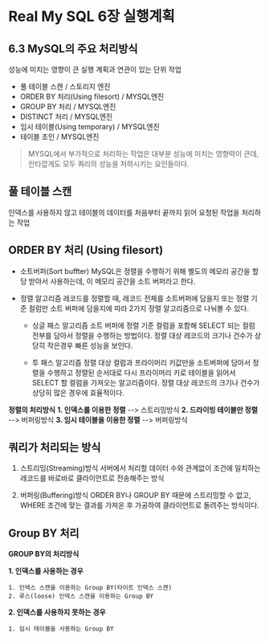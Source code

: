 
# Real My SQL 6장 실행계획

## **6.3 MySQL의 주요 처리방식**
성능에 미치는 영향이 큰 실행 계획과 연관이 있는 단위 작업

- 풀 테이블 스캔 / 스토리지 엔진
- ORDER BY 처리(Using filesort) / MYSQL엔진
- GROUP BY 처리 / MYSQL엔진
- DISTINCT 처리 / MYSQL엔진
- 임시 테이블(Using temporary) / MYSQL엔진
- 테이블 조인 / MYSQL엔진

> MYSQL에서 부가적으로 처리하는 작업은 대부분 성능에 미치는 영향력이 큰데, 안타깝게도 모두 쿼리의 성능을 저하시키는 요인들이다.



## 풀 테이블 스캔

인덱스를 사용하지 않고 테이블의 데이터를 처음부터 끝까지 읽어 요청된 작업을 처리하는 작업

## ORDER BY 처리 (Using filesort)

 - 소트버퍼(Sort buffter)
 MySQL은 정렬을 수행하기 위해 별도의 메모리 공간을 할당 받아서 사용하는데, 이 메모리 공간을 소트 버퍼라고 한다.
 
 - 정렬 알고리즘
   레코드를 정렬할 때, 레코드 전체를 소트버퍼에 담을지 또는 정렬 기준 컬럼만 소트 버퍼에 담을지에 따라 2가지 정렬 알고리즘으로 나눠볼 수 있다.
	 -	싱글 패스 알고리즘
	    소트 버퍼에 정렬 기준 컬럼을 포함해 SELECT 되는 컬럼 전부를 담아서 정렬을 수행하는 방법이다. 정렬 대상 레코드의 크기나 건수가 상당히 작은경우 빠른 성능을 보인다.
	    
	 -	투 패스 알고리즘
	    정렬 대상 컬럼과 프라이머리 키값만을 소트버퍼에 담아서 정렬을 수행하고 정렬된 순서대로 다시 프라이머리 키로 테이블을 읽어서 SELECT 할 컬럼을 가져오는 알고리즘이다. 정렬 대상 레코드의 크기나 건수가 상당히 많은 경우에 효율적이다.



**정렬의 처리방식**
**1. 인덱스를 이용한 정렬**  --> 스트리밍방식
**2. 드라이빙 테이블만 정렬** --> 버퍼링방식
**3. 임시 테이블을 이용한 정렬** --> 버퍼링방식

## 쿼리가 처리되는 방식
1. 스트리밍(Streaming)방식
	서버에서 처리할 데이터 수와 관계없이 조건에 일치하는 레코드를 바로바로 클라이언트로 전송해주는 방식  
  
2. 버퍼링(Buffering)방식
	ORDER BY나 GROUP BY 때문에 스트리밍할 수 없고, WHERE 조건에 맞는 결과를 가져온 후 가공하여 클라이언트로 돌려주는 방식이다.  
 
  

## Group BY 처리

**GROUP BY의 처리방식**

**1. 인덱스를 사용하는 경우**  	

	1. 인덱스 스캔을 이용하는 Group BY(타이트 인덱스 스캔) 
	2. 루스(loose) 인덱스 스캔을 이용하는 Group BY
**2. 인덱스를 사용하지 못하는 경우** 
	
	1. 임시 테이블을 사용하는 Group BY

